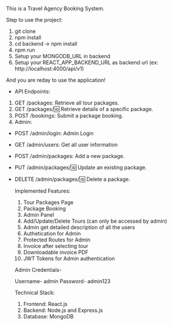 This is a Travel Agency Booking System.

Step to use the project:
1. git clone
2. npm install
3. cd backend -> npm install
4. npm run
5. Setup your MONGODB_URL in backend
6. Setup your REACT_APP_BACKEND_URL as backend url (ex: http://localhost:4000/api/v1)

And you are reday to use the application!

- API Endpoints:
 1. GET /packages: Retrieve all tour packages.
 2. GET /packages/:id: Retrieve details of a specific package.
 3. POST /bookings: Submit a package booking.
 4. Admin:
 - POST /admin/login: Admin Login
 - GET /admin/users: Get all user information
 - POST /admin/packages: Add a new package.
 - PUT /admin/packages/:id: Update an existing package.
 - DELETE /admin/packages/:id: Delete a package.

   Implemented Features:
   1. Tour Packages Page
   2. Package Booking
   3. Admin Panel
   4. Add/Update/Delete Tours (can only be accessed by admin)
   5. Admin get detailed description of all the users
   6. Authetication for Admin
   7. Protected Routes for Admin
   8. Invoice after selecting tour
   9. Downloadable invoice PDF
   10. JWT Tokens for Admin authentication
  
   Admin Credentials-
   
   Username- admin
   Password- admin123
  
   Technical Stack:
   1. Frontend: React.js
   2. Backend: Node.js and Express.js
   3. Database: MongoDB
